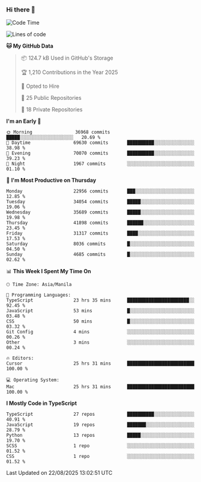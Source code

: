 ### Hi there 👋

<!--START_SECTION:waka-->
![Code Time](http://img.shields.io/badge/Code%20Time-2%2C032%20hrs%2056%20mins-blue)

![Lines of code](https://img.shields.io/badge/From%20Hello%20World%20I%27ve%20Written-68.3%20million%20lines%20of%20code-blue)

**🐱 My GitHub Data** 

> 📦 124.7 kB Used in GitHub's Storage 
 > 
> 🏆 1,210 Contributions in the Year 2025
 > 
> 💼 Opted to Hire
 > 
> 📜 25 Public Repositories 
 > 
> 🔑 18 Private Repositories 
 > 
**I'm an Early 🐤** 

```text
🌞 Morning                36968 commits       █████░░░░░░░░░░░░░░░░░░░░   20.69 % 
🌆 Daytime                69630 commits       ██████████░░░░░░░░░░░░░░░   38.98 % 
🌃 Evening                70070 commits       ██████████░░░░░░░░░░░░░░░   39.23 % 
🌙 Night                  1967 commits        ░░░░░░░░░░░░░░░░░░░░░░░░░   01.10 % 
```
📅 **I'm Most Productive on Thursday** 

```text
Monday                   22956 commits       ███░░░░░░░░░░░░░░░░░░░░░░   12.85 % 
Tuesday                  34054 commits       █████░░░░░░░░░░░░░░░░░░░░   19.06 % 
Wednesday                35689 commits       █████░░░░░░░░░░░░░░░░░░░░   19.98 % 
Thursday                 41898 commits       ██████░░░░░░░░░░░░░░░░░░░   23.45 % 
Friday                   31317 commits       ████░░░░░░░░░░░░░░░░░░░░░   17.53 % 
Saturday                 8036 commits        █░░░░░░░░░░░░░░░░░░░░░░░░   04.50 % 
Sunday                   4685 commits        █░░░░░░░░░░░░░░░░░░░░░░░░   02.62 % 
```


📊 **This Week I Spent My Time On** 

```text
🕑︎ Time Zone: Asia/Manila

💬 Programming Languages: 
TypeScript               23 hrs 35 mins      ███████████████████████░░   92.45 % 
JavaScript               53 mins             █░░░░░░░░░░░░░░░░░░░░░░░░   03.48 % 
CSS                      50 mins             █░░░░░░░░░░░░░░░░░░░░░░░░   03.32 % 
Git Config               4 mins              ░░░░░░░░░░░░░░░░░░░░░░░░░   00.26 % 
Other                    3 mins              ░░░░░░░░░░░░░░░░░░░░░░░░░   00.24 % 

🔥 Editors: 
Cursor                   25 hrs 31 mins      █████████████████████████   100.00 % 

💻 Operating System: 
Mac                      25 hrs 31 mins      █████████████████████████   100.00 % 
```

**I Mostly Code in TypeScript** 

```text
TypeScript               27 repos            ██████████░░░░░░░░░░░░░░░   40.91 % 
JavaScript               19 repos            ███████░░░░░░░░░░░░░░░░░░   28.79 % 
Python                   13 repos            █████░░░░░░░░░░░░░░░░░░░░   19.70 % 
SCSS                     1 repo              ░░░░░░░░░░░░░░░░░░░░░░░░░   01.52 % 
CSS                      1 repo              ░░░░░░░░░░░░░░░░░░░░░░░░░   01.52 % 
```




 Last Updated on 22/08/2025 13:02:51 UTC
<!--END_SECTION:waka-->
